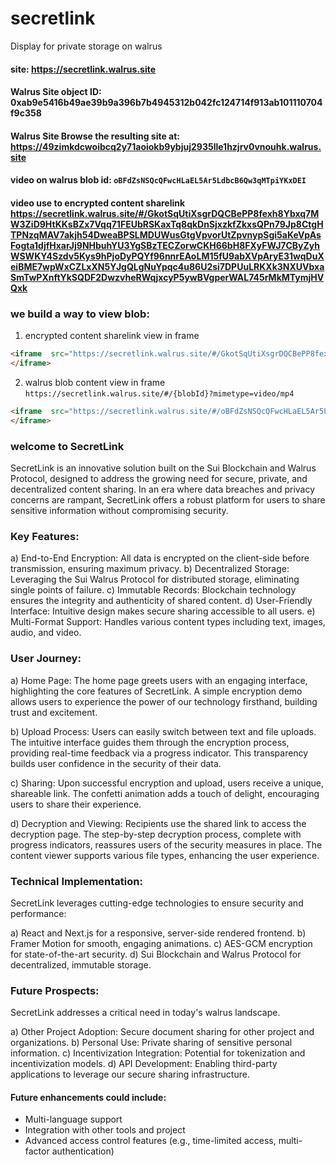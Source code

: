 # secretlink
Display for private storage on walrus

#### site: https://secretlink.walrus.site
#### Walrus Site object ID: 0xab9e5416b49ae39b9a396b7b4945312b042fc124714f913ab101110704f9c358
#### Walrus Site Browse the resulting site at: https://49zimkdcwoibcq2y71aoiokb9ybjuj2935lle1hzjrv0vnouhk.walrus.site
#### video on walrus blob id: `oBFdZsNSQcQFwcHLaEL5Ar5LdbcB6Qw3qMTpiYKxDEI`
#### video use to encrypted content sharelink https://secretlink.walrus.site/#/GkotSqUtiXsgrDQCBePP8fexh8Ybxq7MW3ZiD9HtKKsBZx7Vqq71FEUbRSKaxTq8qkDnSjxzkfZkxsQPn79Jp8CtgHTPNzqMAV7akjh54DweaBPSLMDUWusGtgVpvorUtZpvnypSgi5aKeVpAsFogta1djfHxarJj9NHbuhYU3YgSBzTECZorwCKH66bH8FXyFWJ7CByZyhWSWKY4Szdv5Kys9hPjoDyPQYf96nnrEAoLM15fU9abXVpAryE31wqDuXeiBME7wpWxCZLxXN5YJgQLgNuYpqc4u86U2si7DPUuLRKXk3NXUVbxaSmTwPXnftYkSQDF2DwzvheRWqjxcyP5ywBVgperWAL745rMkMTymjHVQxk

### we build a way to view blob:

1) encrypted content sharelink view in frame
```html
<iframe  src="https://secretlink.walrus.site/#/GkotSqUtiXsgrDQCBePP8fexh8Ybxq7MW3ZiD9HtKKsBZx7Vqq71FEUbRSKaxTq8qkDnSjxzkfZkxsQPn79Jp8CtgHTPNzqMAV7akjh54DweaBPSLMDUWusGtgVpvorUtZpvnypSgi5aKeVpAsFogta1djfHxarJj9NHbuhYU3YgSBzTECZorwCKH66bH8FXyFWJ7CByZyhWSWKY4Szdv5Kys9hPjoDyPQYf96nnrEAoLM15fU9abXVpAryE31wqDuXeiBME7wpWxCZLxXN5YJgQLgNuYpqc4u86U2si7DPUuLRKXk3NXUVbxaSmTwPXnftYkSQDF2DwzvheRWqjxcyP5ywBVgperWAL745rMkMTymjHVQxk">
</iframe>
```

2) walrus blob content view in frame
`https://secretlink.walrus.site/#/{blobId}?mimetype=video/mp4`
```html
<iframe  src="https://secretlink.walrus.site/#/oBFdZsNSQcQFwcHLaEL5Ar5LdbcB6Qw3qMTpiYKxDEI?mimetype=video/mp4">
</iframe>
```


### welcome to SecretLink

SecretLink is an innovative solution built on the Sui Blockchain and Walrus Protocol, designed to address the growing need for secure, private, and decentralized content sharing. In an era where data breaches and privacy concerns are rampant, SecretLink offers a robust platform for users to share sensitive information without compromising security.

### Key Features:


a) End-to-End Encryption: All data is encrypted on the client-side before transmission, ensuring maximum privacy.
b) Decentralized Storage: Leveraging the Sui Walrus Protocol for distributed storage, eliminating single points of failure.
c) Immutable Records: Blockchain technology ensures the integrity and authenticity of shared content.
d) User-Friendly Interface: Intuitive design makes secure sharing accessible to all users.
e) Multi-Format Support: Handles various content types including text, images, audio, and video.

### User Journey:

a) Home Page:
The home page greets users with an engaging interface, highlighting the core features of SecretLink. A simple encryption demo allows users to experience the power of our technology firsthand, building trust and excitement.

b) Upload Process:
Users can easily switch between text and file uploads. The intuitive interface guides them through the encryption process, providing real-time feedback via a progress indicator. This transparency builds user confidence in the security of their data.

c) Sharing:
Upon successful encryption and upload, users receive a unique, shareable link. The confetti animation adds a touch of delight, encouraging users to share their experience.

d) Decryption and Viewing:
Recipients use the shared link to access the decryption page. The step-by-step decryption process, complete with progress indicators, reassures users of the security measures in place. The content viewer supports various file types, enhancing the user experience.

### Technical Implementation:


SecretLink leverages cutting-edge technologies to ensure security and performance:

a) React and Next.js for a responsive, server-side rendered frontend.
b) Framer Motion for smooth, engaging animations.
c) AES-GCM encryption for state-of-the-art security.
d) Sui Blockchain and Walrus Protocol for decentralized, immutable storage.

### Future Prospects:


SecretLink addresses a critical need in today's walrus landscape. 

a) Other Project Adoption: Secure document sharing for other project and organizations.
b) Personal Use: Private sharing of sensitive personal information.
c) Incentivization Integration: Potential for tokenization and incentivization models.
d) API Development: Enabling third-party applications to leverage our secure sharing infrastructure.

#### Future enhancements could include:

- Multi-language support
- Integration with other tools and project
- Advanced access control features (e.g., time-limited access, multi-factor authentication)